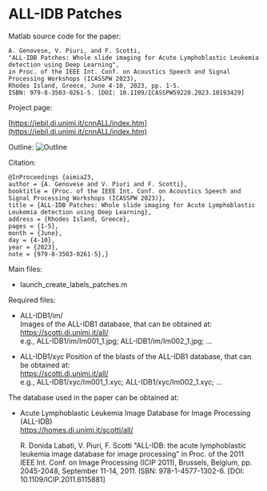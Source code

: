 # ALL-IDB Patches

Matlab source code for the paper:

	A. Genovese, V. Piuri, and F. Scotti, 
    "ALL-IDB Patches: Whole slide imaging for Acute Lymphoblastic Leukemia detection using Deep Learning", 
    in Proc. of the IEEE Int. Conf. on Acoustics Speech and Signal Processing Workshops (ICASSPW 2023), 
    Rhodes Island, Greece, June 4-10, 2023, pp. 1-5. 
    ISBN: 979-8-3503-0261-5. [DOI: 10.1109/ICASSPW59220.2023.10193429]
	
Project page:

[https://iebil.di.unimi.it/cnnALL/index.htm](https://iebil.di.unimi.it/cnnALL/index.htm)
    
Outline:
![Outline](https://iebil.di.unimi.it/cnnALL/imgs/outline_allidb_patches.jpg "Outline")

Citation:

	@InProceedings {aimia23,
    author = {A. Genovese and V. Piuri and F. Scotti},
    booktitle = {Proc. of the IEEE Int. Conf. on Acoustics Speech and Signal Processing Workshops (ICASSPW 2023)},
    title = {ALL-IDB Patches: Whole slide imaging for Acute Lymphoblastic Leukemia detection using Deep Learning},
    address = {Rhodes Island, Greece},
    pages = {1-5},
    month = {June},
    day = {4-10},
    year = {2023},
    note = {979-8-3503-0261-5},}

Main files:

- launch_create_labels_patches.m

Required files:
    
- ALL-IDB1/im/ <br/>
    Images of the ALL-IDB1 database, that can be obtained at: <br/>
    https://scotti.di.unimi.it/all/ <br/>
    e.g., ALL-IDB1/im/Im001_1.jpg; ALL-IDB1/im/Im002_1.jpg; ...
    
- ALL-IDB1/xyc
    Position of the blasts of the ALL-IDB1 database, that can be obtained at: <br/>
    https://scotti.di.unimi.it/all/ <br/>
    e.g., ALL-IDB1/xyc/Im001_1.xyc; ALL-IDB1/xyc/Im002_1.xyc; ...
    
The database used in the paper can be obtained at: <br/>
- Acute Lymphoblastic Leukemia Image Database for Image Processing (ALL-IDB) <br/>
https://homes.di.unimi.it/scotti/all/

    R. Donida Labati, V. Piuri, F. Scotti
    "ALL-IDB: the acute lymphoblastic leukemia image database for image processing"
    in Proc. of the 2011 IEEE Int. Conf. on Image Processing (ICIP 2011), 
    Brussels, Belgium, pp. 2045-2048, September 11-14, 2011. 
    ISBN: 978-1-4577-1302-6. [DOI: 10.1109/ICIP.2011.6115881]
    
